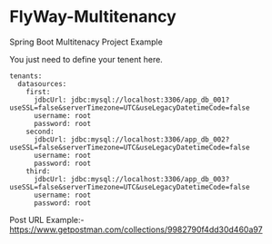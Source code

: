 # FlyWay-Multitenancy
Spring Boot Multitenacy Project Example


You just need to define your tenent here.
```
tenants:
  datasources:
    first:
      jdbcUrl: jdbc:mysql://localhost:3306/app_db_001?useSSL=false&serverTimezone=UTC&useLegacyDatetimeCode=false
      username: root
      password: root
    second:
      jdbcUrl: jdbc:mysql://localhost:3306/app_db_002?useSSL=false&serverTimezone=UTC&useLegacyDatetimeCode=false
      username: root
      password: root
    third:
      jdbcUrl: jdbc:mysql://localhost:3306/app_db_003?useSSL=false&serverTimezone=UTC&useLegacyDatetimeCode=false
      username: root
      password: root
```

Post URL Example:- https://www.getpostman.com/collections/9982790f4dd30d460a97
